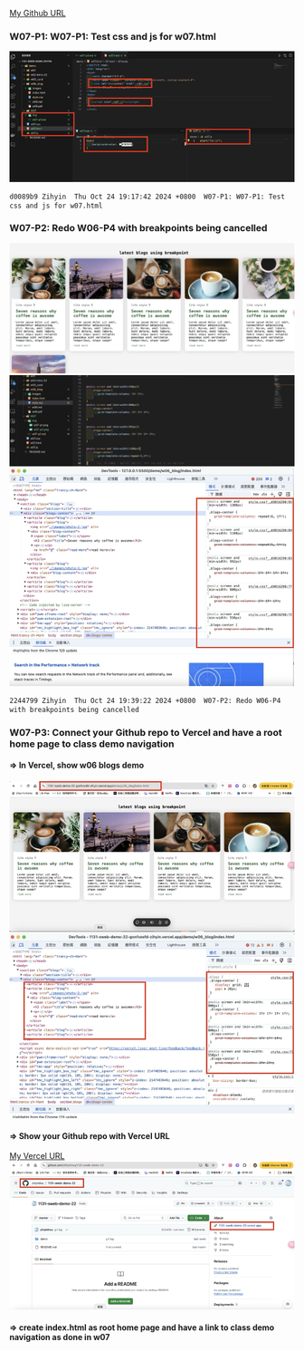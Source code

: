 [My Github URL](https://github.com/zihyinhsu/1131-sweb-demo-22)
### W07-P1: W07-P1: Test css and js for w07.html
![alt text](img/w07-p1.png)
```
d0089b9 Zihyin  Thu Oct 24 19:17:42 2024 +0800  W07-P1: W07-P1: Test css and js for w07.html
```

### W07-P2: Redo W06-P4 with breakpoints being cancelled
![alt text](img/w07-p2.png)
![alt text](img/w07-p3.png)
![alt text](img/w07-p4.png)

```
2244799 Zihyin  Thu Oct 24 19:39:22 2024 +0800  W07-P2: Redo W06-P4 with breakpoints being cancelled
```
### W07-P3: Connect your Github repo to Vercel and have a root home page to class demo navigation
#### => In Vercel, show w06 blogs demo

![alt text](img/w07-p5.png)
![alt text](img/w07-p6.png)

#### => Show your Github repo with Vercel URL

[My Vercel URL](https://1131-sweb-demo-22-gonfxssfd-zihyin.vercel.app/)
![alt text](img/w07-p7.png)

#### => create index.html as root home page and have a link to class demo navigation as done in w07

```
```